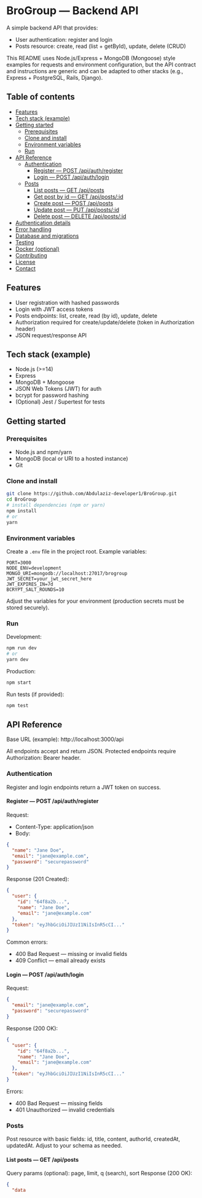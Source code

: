 # BroGroup — Backend API

A simple backend API that provides:
- User authentication: register and login
- Posts resource: create, read (list + getById), update, delete (CRUD)

This README uses Node.js/Express + MongoDB (Mongoose) style examples for requests and environment configuration, but the API contract and instructions are generic and can be adapted to other stacks (e.g., Express + PostgreSQL, Rails, Django).

## Table of contents
- [Features](#features)
- [Tech stack (example)](#tech-stack-example)
- [Getting started](#getting-started)
  - [Prerequisites](#prerequisites)
  - [Clone and install](#clone-and-install)
  - [Environment variables](#environment-variables)
  - [Run](#run)
- [API Reference](#api-reference)
  - [Authentication](#authentication)
    - [Register — POST /api/auth/register](#register---post-apiauthregister)
    - [Login — POST /api/auth/login](#login---post-apiauthlogin)
  - [Posts](#posts)
    - [List posts — GET /api/posts](#list-posts---get-apiposts)
    - [Get post by id — GET /api/posts/:id](#get-post-by-id---get-apipostsid)
    - [Create post — POST /api/posts](#create-post---post-apiposts)
    - [Update post — PUT /api/posts/:id](#update-post---put-apipostsid)
    - [Delete post — DELETE /api/posts/:id](#delete-post---delete-apipostsid)
- [Authentication details](#authentication-details)
- [Error handling](#error-handling)
- [Database and migrations](#database-and-migrations)
- [Testing](#testing)
- [Docker (optional)](#docker-optional)
- [Contributing](#contributing)
- [License](#license)
- [Contact](#contact)

## Features
- User registration with hashed passwords
- Login with JWT access tokens
- Posts endpoints: list, create, read (by id), update, delete
- Authorization required for create/update/delete (token in Authorization header)
- JSON request/response API

## Tech stack (example)
- Node.js (>=14)
- Express
- MongoDB + Mongoose
- JSON Web Tokens (JWT) for auth
- bcrypt for password hashing
- (Optional) Jest / Supertest for tests

## Getting started

### Prerequisites
- Node.js and npm/yarn
- MongoDB (local or URI to a hosted instance)
- Git

### Clone and install
```bash
git clone https://github.com/Abdulaziz-developer1/BroGroup.git
cd BroGroup
# install dependencies (npm or yarn)
npm install
# or
yarn
```

### Environment variables
Create a `.env` file in the project root. Example variables:

```
PORT=3000
NODE_ENV=development
MONGO_URI=mongodb://localhost:27017/brogroup
JWT_SECRET=your_jwt_secret_here
JWT_EXPIRES_IN=7d
BCRYPT_SALT_ROUNDS=10
```

Adjust the variables for your environment (production secrets must be stored securely).

### Run
Development:
```bash
npm run dev
# or
yarn dev
```

Production:
```bash
npm start
```

Run tests (if provided):
```bash
npm test
```

## API Reference

Base URL (example): http://localhost:3000/api

All endpoints accept and return JSON. Protected endpoints require Authorization: Bearer <token> header.

### Authentication

Register and login endpoints return a JWT token on success.

#### Register — POST /api/auth/register
Request:
- Content-Type: application/json
- Body:
```json
{
  "name": "Jane Doe",
  "email": "jane@example.com",
  "password": "securepassword"
}
```

Response (201 Created):
```json
{
  "user": {
    "id": "64f8a2b...",
    "name": "Jane Doe",
    "email": "jane@example.com"
  },
  "token": "eyJhbGciOiJIUzI1NiIsInR5cCI..."
}
```

Common errors:
- 400 Bad Request — missing or invalid fields
- 409 Conflict — email already exists

#### Login — POST /api/auth/login
Request:
```json
{
  "email": "jane@example.com",
  "password": "securepassword"
}
```

Response (200 OK):
```json
{
  "user": {
    "id": "64f8a2b...",
    "name": "Jane Doe",
    "email": "jane@example.com"
  },
  "token": "eyJhbGciOiJIUzI1NiIsInR5cCI..."
}
```

Errors:
- 400 Bad Request — missing fields
- 401 Unauthorized — invalid credentials

### Posts

Post resource with basic fields: id, title, content, authorId, createdAt, updatedAt. Adjust to your schema as needed.

#### List posts — GET /api/posts
Query params (optional): page, limit, q (search), sort
Response (200 OK):
```json
{
  "data
